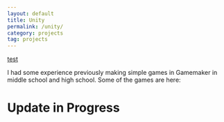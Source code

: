 ```yaml
---
layout: default
title: Unity
permalink: /unity/
category: projects
tag: projects
---
```


[test](http://www.google.ca)

I had some experience previously making simple games in Gamemaker in middle school and high school. Some of the games are here:

# Update in Progress

